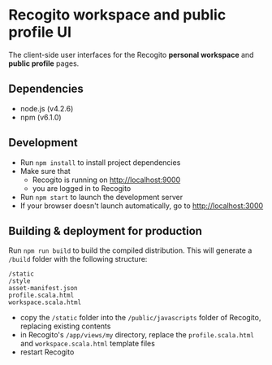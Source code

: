 # Recogito workspace and public profile UI

The client-side user interfaces for the Recogito __personal workspace__ and
__public profile__ pages.

## Dependencies

- node.js (v4.2.6)
- npm (v6.1.0)

## Development

- Run `npm install` to install project dependencies
- Make sure that 
  - Recogito is running on [http://localhost:9000](http://localhost:9000)
  - you are logged in to Recogito
- Run `npm start` to launch the development server
- If your browser doesn't launch automatically, go to [http://localhost:3000](http://localhost:3000)

## Building & deployment for production

Run `npm run build` to build the compiled distribution. This will generate a `/build` folder with 
the following structure:

```
/static
/style
asset-manifest.json
profile.scala.html
workspace.scala.html
```

- copy the `/static` folder into the `/public/javascripts` folder of Recogito, replacing existing
  contents
- in Recogito's `/app/views/my` directory, replace the `profile.scala.html` and `workspace.scala.html`
  template files
- restart Recogito
